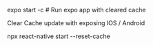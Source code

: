 expo start -c # Run expo app with cleared cache

Clear Cache update with exposing IOS / Android

npx react-native start --reset-cache
